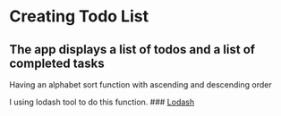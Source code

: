 ﻿# Creating Todo List 
 
 ## The app displays a list of todos and a list of completed tasks
 
  Having an alphabet sort function with ascending and descending order 
 
  I using lodash tool to do this function. ### [Lodash](https://lodash.com/docs/4.17.15#orderBy)
